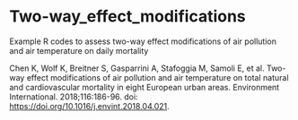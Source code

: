 # Two-way_effect_modifications

Example R codes to assess two-way effect modifications of air pollution and air temperature on daily mortality

Chen K, Wolf K, Breitner S, Gasparrini A, Stafoggia M, Samoli E, et al. Two-way effect modifications of air pollution and air temperature on total natural and cardiovascular mortality in eight European urban areas. Environment International. 2018;116:186-96. doi: https://doi.org/10.1016/j.envint.2018.04.021.
